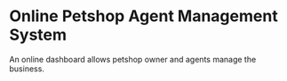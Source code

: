 # Online Petshop Agent Management System


An online dashboard allows petshop owner and agents manage the business. 
